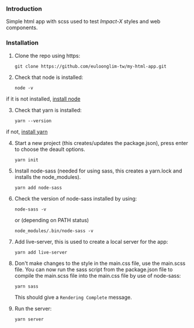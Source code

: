 ### Introduction

Simple html app with scss used to test _Impact-X_ styles and web components.

### Installation

1. Clone the repo using https: 

    `git clone https://github.com/euloonglim-tw/my-html-app.git`

2. Check that node is installed:

    `node -v`

if it is not installed, [install node](https://nodejs.org/en/download/package-manager/)

3. Check that yarn is installed:

    `yarn --version`

if not, [install yarn](https://classic.yarnpkg.com/en/docs/install/)

4. Start a new project (this creates/updates the package.json), press enter to choose the deault options.

    `yarn init`

5. Install node-sass (needed for using sass, this creates a yarn.lock and installs the node_modules).

    `yarn add node-sass`

6. Check the version of node-sass installed by using:

    `node-sass -v`

    or (depending on PATH status)

    `node_modules/.bin/node-sass -v`

7. Add live-server, this is used to create a local server for the app:

    `yarn add live-server`

8. Don't make changes to the style in the main.css file, use the main.scss file. You can now run the sass script from the package.json file to compile the main.scss file into the main.css file by use of node-sass:

    `yarn sass`

    This should give a `Rendering Complete` message.

9. Run the server:

    `yarn server`